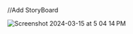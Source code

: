 //Add StoryBoard

![Screenshot 2024-03-15 at 5 04 14 PM](https://github.com/FaizUlHassan123/SwiftQRCodeScanner/assets/37914870/38f03db3-f54f-43ac-b706-7695cdd6375d)
